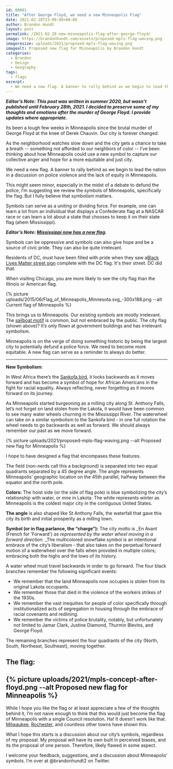 ```yaml
---
id: 00001
title: "After George Floyd, we need a new Minneapolis Flag"
date: 2021-02-28T23:09:09+00:00
author: Brandon Hundt
layout: post
permalink: /2021-02-28-new-minneapolis-flag-after-george-floyd/
image: https://brandonhundt.com/assets/proposed-mpls-flag-waving.png
imageresize: uploads/2021/proposed-mpls-flag-waving.png
imagealt: Proposed new flag for Minneapolis by Brandon Hundt
categories:
  - Brandon
  - Design
  - Geography
tags:
  - flags
excerpt:
  - We need a new flag. A banner to rally behind as we begin to lead the nation in a discussion on police violence and the lack of equity in Minneapolis.
---
```

**_Editor’s Note: This post was written in summer 2020, but wasn’t published until February 28th, 2021. I decided to preserve some of my thoughts and emotions after the murder of George Floyd. I provide updates where appropriate._**

Its been a tough few weeks in Minneapolis since the brutal murder of George Floyd at the knee of Derek Chauvin. Our city is forever changed.

As the neighborhood watches slow down and the city gets a chance to take a breath -- something not afforded to our neighbors of color -- I’ve been thinking about how Minneapolis could use a new symbol to capture our collective anger and hope for a more equitable and just city.

We need a new flag. A banner to rally behind as we begin to lead the nation in a discussion on police violence and the lack of equity in Minneapolis.

This might seem minor, especially in the midst of a debate to defund the police, I’m suggesting we review the symbols of Minneapolis, specifically the flag. But I fully believe that symbolism matters.

Symbols can serve as a uniting or dividing force. For example, one can learn a lot from an individual that displays a Confederate flag at a NASCAR race or can learn a lot about a state that chooses to keep it on their state flag (ahem Mississippi).

**_Editor’s Note: [Mississippi now has a new flag](https://www.cnn.com/2021/01/12/politics/mississippi-new-state-flag-flown/index.html)._**

Symbols can be oppressive and symbols can also give hope and be a source of civic pride. They can also be quite irrelevant.

Residents of DC, must have been filled with pride when they saw a[Black Lives Matter street sign](https://www.sohh.com/wp-content/uploads/2020/06/Black-Lives-Matter-Plaza.jpg) complete with the DC flag. It's their street. DC did that.

When visiting Chicago, you are more likely to see the city flag than the Illinois or American flag.

{% picture uploads/2015/06/Flag_of_Minneapolis_Minnesota.svg_-300x188.png --alt Current flag of Minneapolis %}

This brings us to Minneapolis. Our existing symbols are mostly irrelevant. The [sailboat motif](https://www.startribune.com/the-story-behind-minneapolis-original-sailboat-logo/296720411/) is common, but not embraced by the public. The city flag (shown above)? It’s only flown at government buildings and has irrelevant symbolism.

Minneapolis is on the verge of doing something historic by being the largest city to potentially defund a police force. We need to become more equitable. A new flag can serve as a reminder to always do better.

---

**New Symbolism:**

In West Africa there’s the [Sankofa bird](https://cola.siu.edu/africanastudies/about-us/sankofa.php), it looks backwards as it moves forward and has become a symbol of hope for African Americans in the fight for racial equality. Always reflecting, never forgetting as it moves forward on its journey.

As Minneapolis started burgeoning as a milling city along St. Anthony Falls, let’s not forget on land stolen from the Lakota,  it would have been common to see many water wheels churning in the Mississippi River. The waterwheel can take on a similar symbolism to the Sankofa bird - in one full rotation the wheel needs to go backwards as well as forward. We should always remember our past as we move forward.

{% picture uploads/2021/proposed-mpls-flag-waving.png --alt Proposed new flag for Minneapolis %}

I hope to have designed a flag that encompases these features.

The field (non-nerds call this a background) is separated into two equal quadrants separated by a 45 degree angle. The angle represents Minneapolis’ geographic location on the 45th parallel, halfway between the equator and the north pole.

**Colors:** The hoist side (or the side of flag pole) is blue symbolizing the city’s relationship with water, or _mne_ in Lakota. The white represents winter as Minneapolis is the coldest major city in the contiguous United States.

**The angle** is also shaped like St Anthony Falls, the waterfall that gave this city its birth and initial prosperity as a milling town.

**Symbol (or in flag parlance, the “charge”):**
The city motto is _En Avant (French for 'Forward') _as represented by the water wheel moving in a forward direction._ _The multicolored snowflake symbol is an intentional embrace of the city’s liberalism - that also takes on the perpetual forward motion of a waterwheel over the falls when provided in multiple colors; embracing both the highs and the lows of its history.

A water wheel must travel backwards in order to go forward. The four black branches remember the following significant events:

*   We remember that the land Minneapolis now occupies is stolen from its original Lakota occupants.
*   We remember those that died in the violence of the workers strikes of the 1930s.
*   We remember the vast inequities for people of color specifically through institutionalized acts of segregation in housing through the embrace of racial covenants and redlining.
*   We remember the victims of police brutality, notably, but unfortunately not limited to Jamar Clark, Justine Diamond, Thurmin Blevins, and George Floyd.

The remaining branches represent the four quadrants of the city (North, South, Northeast, Southeast), moving together.

## The flag:

{% picture uploads/2021/mpls-concept-after-floyd.png --alt Proposed new flag for Minneapolis %}
---

While I hope you like the flag or at least appreciate a few of the thoughts behind it, I’m not naive enough to think that this would just become the flag of Minneapolis with a single Council resolution. Ha! It doesn’t work like that. [Milwaukee](https://urbanmilwaukee.com/2019/02/14/city-hall-council-will-now-make-flag-decision/), [Rochester](https://www.rochesterflag.com/), and countless other towns have shown this.

What I hope this starts is a discussion about our city’s symbols, regardless of my proposal. My proposal will have its own built in perceived biases, and its the proposal of one person. Therefore, likely flawed in some aspect.

I welcome your feedback, suggestions, and a discussion about Minneapolis’ symbols. I’m over at @brandonhundt2 on Twitter.
